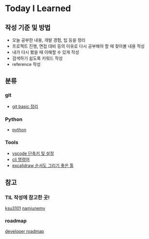 # Today I Learned

## 작성 기준 및 방법
* 오늘 공부한 내용, 개발 경험, 팁 등을 정리
* 프로젝트 진행, 면접 대비 등의 이유로 다시 공부해야 할 때 찾아볼 내용 작성
* 내가 다시 봤을 때 이해할 수 있게 작성
* 검색하기 쉽도록 키워드 작성
* reference 작성


## 분류
### git
* [git basic 정리](./git/git%20basic.md)

### Python
* [python](/Python/README.md)

### Tools
* [vscode 단축키 및 설정](./Tools/vscode.md)
* [cli 명령어](./Tools/cli.md)
* [excalidraw 순서도 그리기 좋은 툴](https://excalidraw.com/)

## 참고
### TIL 작성에 참고한 곳!
[ksu3101](https://github.com/ksu3101/TIL)
[namjunemy](https://github.com/namjunemy/TIL)
 
### roadmap
[developer roadmap](https://github.com/kamranahmedse/developer-roadmap)